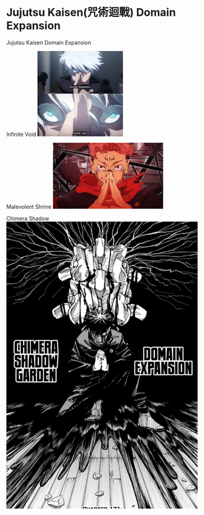 # Jujutsu Kaisen(咒術迴戰) Domain Expansion
Jujutsu Kaisen Domain Expansion

Infinite Void
![Alt text](images/infinite_void.jpg)

Malevolent Shrine
![Alt text](images/malevolent_shrine.jpg)

Chimera Shadow
![Alt text](images/chimera_shadow.jpg)

